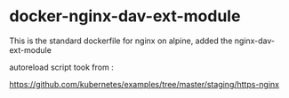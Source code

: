 # docker-nginx-dav-ext-module
This is the standard dockerfile for nginx on alpine, added the nginx-dav-ext-module 

autoreload script took from  :

https://github.com/kubernetes/examples/tree/master/staging/https-nginx
